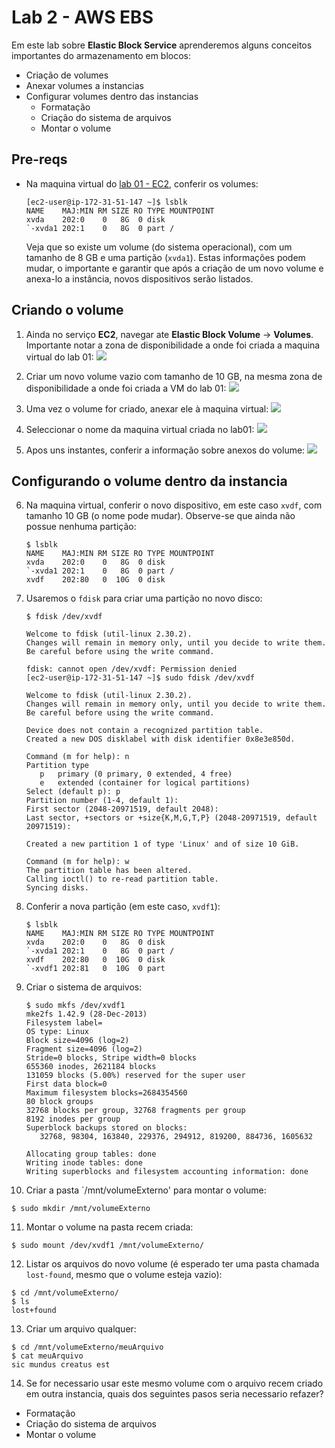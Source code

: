 # Lab 2 - AWS EBS

Em este lab sobre **Elastic Block Service** aprenderemos alguns conceitos importantes do armazenamento em blocos:
 - Criação de volumes
 - Anexar volumes a instancias
 - Configurar volumes dentro das instancias
   * Formatação
   * Criação do sistema de arquivos
   * Montar o volume

## Pre-reqs

- Na maquina virtual do [lab 01 - EC2](https://github.com/josecastillolema/fiap/blob/master/bdt/cloud/lab01-iaas.md), conferir os volumes:
    ```
    [ec2-user@ip-172-31-51-147 ~]$ lsblk
    NAME    MAJ:MIN RM SIZE RO TYPE MOUNTPOINT
    xvda    202:0    0   8G  0 disk 
    `-xvda1 202:1    0   8G  0 part /
    ```
    Veja que so existe um volume (do sistema operacional), com um tamanho de 8 GB e uma partição (`xvda1`). Estas informações podem mudar, o importante e garantir que após a criação de um novo volume e anexa-lo a instância, novos dispositivos serão listados.

## Criando o volume
 
1. Ainda no serviço **EC2**, navegar ate **Elastic Block Volume** -> **Volumes**. Importante notar a zona de disponibilidade a onde foi criada a maquina virtual do lab 01:
   ![](/bdt/cloud/img/ebs-0.png)

2. Criar um novo volume vazio com tamanho de 10 GB, na mesma zona de disponibilidade a onde foi criada a VM do lab 01:
   ![](/bdt/cloud/img/ebs-1.png)

3. Uma vez o volume for criado, anexar ele à maquina virtual:
   ![](/bdt/cloud/img/ebs-2.png)
   
4. Seleccionar o nome da maquina virtual criada no lab01:
   ![](/bdt/cloud/img/ebs-3.png)

5. Apos uns instantes, conferir a informação sobre anexos do volume:
   ![](/bdt/cloud/img/ebs-4.png)

## Configurando o volume dentro da instancia

6. Na maquina virtual, conferir o novo dispositivo, em este caso `xvdf`, com tamanho 10 GB (o nome pode mudar). Observe-se que ainda não possue nenhuma partição:
    ```
    $ lsblk
    NAME    MAJ:MIN RM SIZE RO TYPE MOUNTPOINT
    xvda    202:0    0   8G  0 disk 
    `-xvda1 202:1    0   8G  0 part /
    xvdf    202:80   0  10G  0 disk
    ```
    
7. Usaremos o `fdisk` para criar uma partição no novo disco:
   ```
   $ fdisk /dev/xvdf

   Welcome to fdisk (util-linux 2.30.2).
   Changes will remain in memory only, until you decide to write them.
   Be careful before using the write command.

   fdisk: cannot open /dev/xvdf: Permission denied
   [ec2-user@ip-172-31-51-147 ~]$ sudo fdisk /dev/xvdf

   Welcome to fdisk (util-linux 2.30.2).
   Changes will remain in memory only, until you decide to write them.
   Be careful before using the write command.

   Device does not contain a recognized partition table.
   Created a new DOS disklabel with disk identifier 0x8e3e850d.

   Command (m for help): n
   Partition type
      p   primary (0 primary, 0 extended, 4 free)
      e   extended (container for logical partitions)
   Select (default p): p
   Partition number (1-4, default 1): 
   First sector (2048-20971519, default 2048): 
   Last sector, +sectors or +size{K,M,G,T,P} (2048-20971519, default 20971519): 

   Created a new partition 1 of type 'Linux' and of size 10 GiB.

   Command (m for help): w
   The partition table has been altered.
   Calling ioctl() to re-read partition table.
   Syncing disks.

   ```
8. Conferir a nova partição (em este caso, `xvdf1`):
   ```
   $ lsblk 
   NAME    MAJ:MIN RM SIZE RO TYPE MOUNTPOINT
   xvda    202:0    0   8G  0 disk 
   `-xvda1 202:1    0   8G  0 part /
   xvdf    202:80   0  10G  0 disk 
   `-xvdf1 202:81   0  10G  0 part
   ```

9. Criar o sistema de arquivos:
   ```
   $ sudo mkfs /dev/xvdf1
   mke2fs 1.42.9 (28-Dec-2013)
   Filesystem label=
   OS type: Linux
   Block size=4096 (log=2)
   Fragment size=4096 (log=2)
   Stride=0 blocks, Stripe width=0 blocks
   655360 inodes, 2621184 blocks
   131059 blocks (5.00%) reserved for the super user
   First data block=0
   Maximum filesystem blocks=2684354560
   80 block groups
   32768 blocks per group, 32768 fragments per group
   8192 inodes per group
   Superblock backups stored on blocks: 
      32768, 98304, 163840, 229376, 294912, 819200, 884736, 1605632

   Allocating group tables: done                            
   Writing inode tables: done                            
   Writing superblocks and filesystem accounting information: done 
   ```

10. Criar a pasta `/mnt/volumeExterno' para montar o volume:
   ```
   $ sudo mkdir /mnt/volumeExterno
   ```

11. Montar o volume na pasta recem criada:
   ```
   $ sudo mount /dev/xvdf1 /mnt/volumeExterno/
   ```

12. Listar os arquivos do novo volume (é esperado ter uma pasta chamada `lost-found`, mesmo que o volume esteja vazio):
   ```
   $ cd /mnt/volumeExterno/
   $ ls
   lost+found
   ```

13. Criar um arquivo qualquer:
   ```
   $ cd /mnt/volumeExterno/meuArquivo
   $ cat meuArquivo 
   sic mundus creatus est
   ```

14. Se for necessario usar este mesmo volume com o arquivo recem criado em outra instancia, quais dos seguintes pasos seria necessario refazer?
   * Formatação
   * Criação do sistema de arquivos
   * Montar o volume